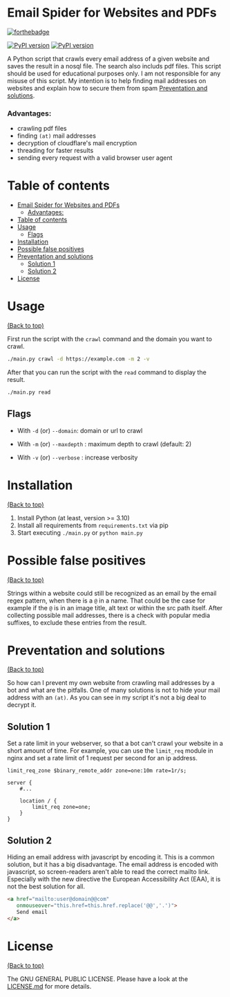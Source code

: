 # Email Spider for Websites and PDFs

[![forthebadge](http://forthebadge.com/images/badges/made-with-python.svg)](http://forthebadge.com)

[![PyPI version](https://badge.fury.io/py/beautifulsoup4.svg)](https://badge.fury.io/py/beautifulsoup4)
[![PyPI version](https://badge.fury.io/py/pdfreader.svg)](https://badge.fury.io/py/pdfreader)

A Python script that crawls every email address of a given website and saves the result in a nosql file. The search also includs pdf files. This script should be used for educational purposes only. I am not responsible for any misuse of this script. My intention is to help finding mail addresses on websites and explain how to secure them from spam [Preventation and solutions](#preventation-and-solutions).

### Advantages:
- crawling pdf files
- finding `(at)` mail addresses
- decryption of cloudflare's mail encryption
- threading for faster results
- sending every request with a valid browser user agent


# Table of contents
- [Email Spider for Websites and PDFs](#email-spider-for-websites-and-pdfs)
    - [Advantages:](#advantages)
- [Table of contents](#table-of-contents)
- [Usage](#usage)
  - [Flags](#flags)
- [Installation](#installation)
- [Possible false positives](#possible-false-positives)
- [Preventation and solutions](#preventation-and-solutions)
  - [Solution 1](#solution-1)
  - [Solution 2](#solution-2)
- [License](#license)

# Usage

[(Back to top)](#email-spider-for-websites-and-pdfs)

First run the script with the `crawl` command and the domain you want to crawl.
```bash
./main.py crawl -d https://example.com -m 2 -v
```

After that you can run the script with the `read` command to display the result.
```bash
./main.py read
```

## Flags

- With `-d` (or) `--domain`: domain or url to crawl

- With `-m` (or) `--maxdepth` : maximum depth to crawl (default: 2)

- With `-v` (or) `--verbose` : increase verbosity

# Installation

[(Back to top)](#email-spider-for-websites-and-pdfs)

1. Install Python (at least, version >= 3.10)
2. Install all requirements from `requirements.txt` via pip
3. Start executing `./main.py` or `python main.py`


# Possible false positives

[(Back to top)](#email-spider-for-websites-and-pdfs)

Strings within a website could still be recognized as an email by the email regex pattern, when there is a `@` in a name. That could be the case for example if the `@` is in an image title, alt text or within the src path itself. After collecting possible mail addresses, there is a check with popular media suffixes, to exclude these entries from the result.

# Preventation and solutions

[(Back to top)](#email-spider-for-websites-and-pdfs)

So how can I prevent my own website from crawling mail addresses by a bot and what are the pitfalls. One of many solutions is not to hide your mail address with an `(at)`. As you can see in my script it's not a big deal to decrypt it.

## Solution 1
Set a rate limit in your webserver, so that a bot can't crawl your website in a short amount of time. For example, you can use the `limit_req` module in nginx and set a rate limit of 1 request per second for an ip address.
```
limit_req_zone $binary_remote_addr zone=one:10m rate=1r/s;

server {
    #...

    location / {
        limit_req zone=one;
    }
}
```

## Solution 2
Hiding an email address with javascript by encoding it. This is a common solution, but it has a big disadvantage. The email address is encoded with javascript, so screen-readers aren't able to read the correct mailto link. Especially with the new directive the European Accessibility Act (EAA), it is not the best solution for all.
```html
<a href="mailto:user@domain@@com"
   onmouseover="this.href=this.href.replace('@@','.')">
   Send email
</a>
```

# License

[(Back to top)](#email-spider-for-websites-and-pdfs)

The GNU GENERAL PUBLIC LICENSE. Please have a look at the [LICENSE.md](LICENSE.md) for more details.
